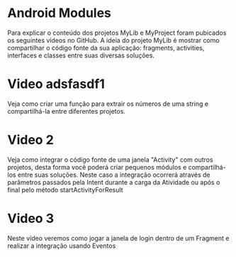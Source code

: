 # Android Modules
Para explicar o conteúdo dos projetos MyLib e MyProject foram pubicados os seguintes vídeos no GitHub.
A ideia do projeto MyLib é mostrar como compartilhar o código fonte da sua aplicação: fragments, activities, interfaces e classes entre suas diversas soluções.

# Video adsfasdf1
Veja como criar uma função para extrair os números de uma string e compartilhá-la entre diferentes projetos.

# Video 2
Veja como integrar o código fonte de uma janela "Activity" com outros projetos, desta forma você poderá criar pequenos módulos
e compartilhá-los entre suas soluções. Neste caso a integração ocorrerá através de parâmetros passados pela Intent durante
a carga da Atividade ou após o final pelo método startActivityForResult

# Video 3
Neste vídeo veremos como jogar a janela de login dentro de um Fragment e realizar a integração usando Eventos

